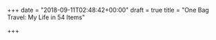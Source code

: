 +++
date = "2018-09-11T02:48:42+00:00"
draft = true
title = "One Bag Travel: My Life in 54 Items"

+++

